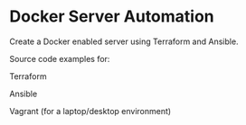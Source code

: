 # Docker Server Automation

Create a Docker enabled server using Terraform and Ansible.

Source code examples for:

Terraform

Ansible

Vagrant (for a laptop/desktop environment)
